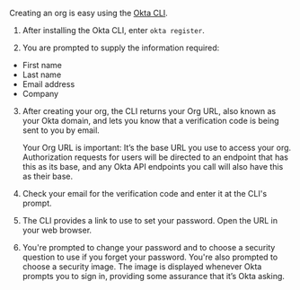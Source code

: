 Creating an org is easy using the [Okta CLI](https://github.com/oktadeveloper/okta-cli).

1. After installing the Okta CLI, enter `okta register`.

2. You are prompted to supply the information required:

 - First name
 - Last name
 - Email address
 - Company

3. After creating your org, the CLI returns your Org URL, also known as your Okta domain, and lets you know that a verification code is being sent to you by email.

	Your Org URL is important: It’s the base URL you use to access your org.  Authorization requests for users will be directed to an endpoint that has this as its base, and any Okta API endpoints you call will also have this as their base.

4. Check your email for the verification code and enter it at the CLI's prompt.

5. The CLI provides a link to use to set your password. Open the URL in your web browser.

6. You're prompted to change your password and to choose a security question to use if you forget your password. You're also prompted to choose a security image. The image is displayed whenever Okta prompts you to sign in, providing some assurance that it’s Okta asking.


